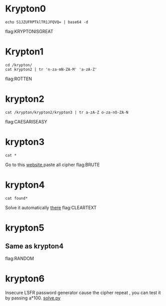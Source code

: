# Krypton0
```
echo S1JZUFRPTklTR1JFQVQ= | base64 -d
```
flag:KRYPTONISGREAT
# Krypton1
```
cd /krypton/
cat krypton2 | tr 'n-za-mN-ZA-M' 'a-zA-Z'
```
flag:ROTTEN
# krypton2
```
cat /krypton/krypton2/krypton3 | tr a-zA-Z o-za-nO-ZA-N
```
flag:CAESARISEASY
# krypton3
```
cat *
```
Go to this [website](https://quipqiup.com/),paste all cipher
flag:BRUTE
# krypton4
```
cat found*
```
Solve it automatically [there](https://www.dcode.fr/vigenere-cipher)
flag:CLEARTEXT
# krypton5 
## Same as krypton4
flag:RANDOM
# krypton6
Insecure LSFR password generator cause the cipher repeat , you can test it by passing a*100.
[solve.py]()
